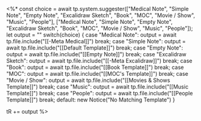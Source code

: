 <%*
const choice = await tp.system.suggester(["Medical Note", "Simple Note", "Empty Note", "Excalidraw Sketch", "Book", "MOC", "Movie / Show", "Music", "People"], ["Medical Note", "Simple Note", "Empty Note", "Excalidraw Sketch", "Book", "MOC", "Movie / Show", "Music", "People"]);
let output = ""
switch(choice) {
    case "Medical Note":
        output = await tp.file.include("[[-Meta Medical]]")
        break;
    case "Simple Note":
		output = await tp.file.include("[[Default Template]]")
		break;
    case "Empty Note":
	   output = await tp.file.include("[[Empty Note]]")
	   break;
   case "Excalidraw Sketch":
	   output = await tp.file.include("[[-Meta Excalidraw]]")
	   break;
    case "Book":
		output = await tp.file.include("[[Book Template]]")
		break;
    case "MOC":
        output = await tp.file.include("[[MOC's Template]]")
        break;
    case "Movie / Show":
	   output = await tp.file.include("[[Movies & Shows Template]]")
	   break;
    case "Music":
        output = await tp.file.include("[[Music Template]]")
        break;
    case "People":
	   output = await tp.file.include("[[People Template]]")
	   break;
    default:
        new Notice("No Matching Template")
}
   
tR += output
%>